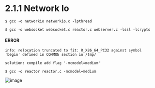 # 2.1.1 Network Io


```
$ gcc -o networkio networkio.c -lpthread
```

```
$ gcc -o websocket websocket.c reactor.c webserver.c -lssl -lcrypto
```


#### ERROR
```
info: relocation truncated to fit: R_X86_64_PC32 against symbol 'begin' defined in COMMON section in /tmp/

solution: compile add flag '-mcmodel=medium'

$ gcc -o reactor reactor.c -mcmodel=medium

```



![image](https://disk.0voice.com/p/nV)
